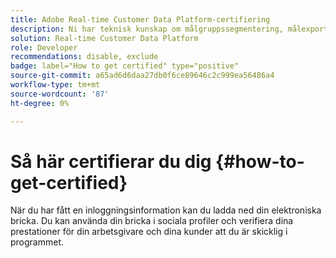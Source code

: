 ```yaml
---
title: Adobe Real-time Customer Data Platform-certifiering
description: Ni har teknisk kunskap om målgruppssegmentering, målexport och aktivering i realtid för enhetliga profiler som följer databestämmelser och integritetsregler, kunddataplattformar (CDP) och kunskap om Adobe Experience Platform.
solution: Real-time Customer Data Platform
role: Developer
recommendations: disable, exclude
badge: label="How to get certified" type="positive"
source-git-commit: a65ad6d6daa27db0f6ce89646c2c999ea56486a4
workflow-type: tm+mt
source-wordcount: '87'
ht-degree: 0%

---
```


# Så här certifierar du dig {#how-to-get-certified}

När du har fått en inloggningsinformation kan du ladda ned din elektroniska bricka. Du kan använda din bricka i sociala profiler och verifiera dina prestationer för din arbetsgivare och dina kunder att du är skicklig i programmet.
